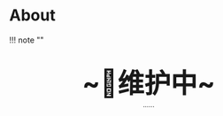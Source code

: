 # About



!!! note "" 
    <br><br>
    <div align="center" style="font-size:48px;font-weight:bold">
        ~🚧维护中~
    </div>
    <div align="center" style="font-size:12px">
        ......
    </div>
    <br><br>